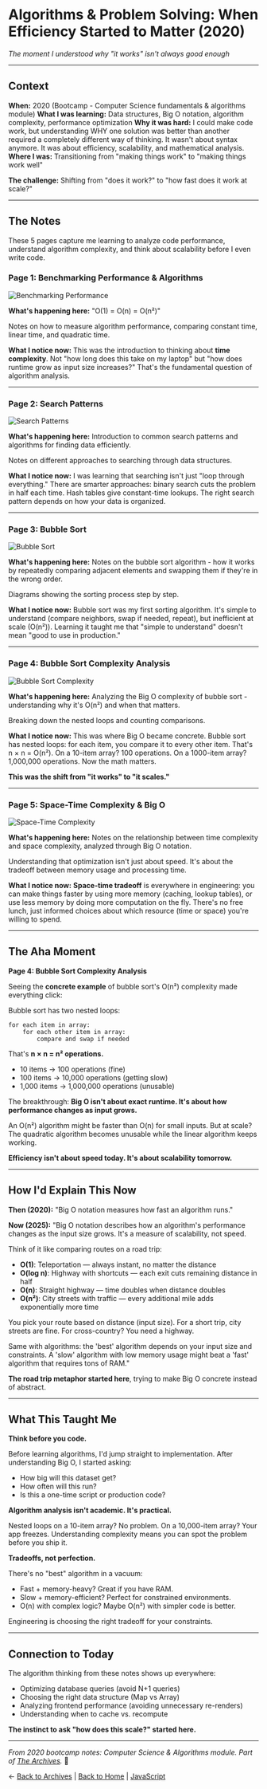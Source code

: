 # Algorithms & Problem Solving: When Efficiency Started to Matter (2020)

_The moment I understood why "it works" isn't always good enough_

---

## Context

**When:** 2020 (Bootcamp - Computer Science fundamentals & algorithms module)
**What I was learning:** Data structures, Big O notation, algorithm complexity, performance optimization
**Why it was hard:** I could make code work, but understanding WHY one solution was better than another required a completely different way of thinking. It wasn't about syntax anymore. It was about efficiency, scalability, and mathematical analysis.
**Where I was:** Transitioning from "making things work" to "making things work well"

**The challenge:** Shifting from "does it work?" to "how fast does it work at scale?"

---

## The Notes

These 5 pages capture me learning to analyze code performance, understand algorithm complexity, and think about scalability before I even write code.

### Page 1: Benchmarking Performance & Algorithms
![Benchmarking Performance](./02-benchmarking-performance-algorithms.jpeg)

**What's happening here:**
"O(1) = O(n) = O(n²)"

Notes on how to measure algorithm performance, comparing constant time, linear time, and quadratic time.

**What I notice now:**
This was the introduction to thinking about **time complexity**. Not "how long does this take on my laptop" but "how does runtime grow as input size increases?" That's the fundamental question of algorithm analysis.

---

### Page 2: Search Patterns
![Search Patterns](./03-search-patterns.jpeg)

**What's happening here:**
Introduction to common search patterns and algorithms for finding data efficiently.

Notes on different approaches to searching through data structures.

**What I notice now:**
I was learning that searching isn't just "loop through everything." There are smarter approaches: binary search cuts the problem in half each time. Hash tables give constant-time lookups. The right search pattern depends on how your data is organized.

---

### Page 3: Bubble Sort
![Bubble Sort](./04-bubble-sort.jpeg)

**What's happening here:**
Notes on the bubble sort algorithm - how it works by repeatedly comparing adjacent elements and swapping them if they're in the wrong order.

Diagrams showing the sorting process step by step.

**What I notice now:**
Bubble sort was my first sorting algorithm. It's simple to understand (compare neighbors, swap if needed, repeat), but inefficient at scale (O(n²)). Learning it taught me that "simple to understand" doesn't mean "good to use in production."

---

### Page 4: Bubble Sort Complexity Analysis
![Bubble Sort Complexity](./05-bubble-sort-complexity.jpeg)

**What's happening here:**
Analyzing the Big O complexity of bubble sort - understanding why it's O(n²) and when that matters.

Breaking down the nested loops and counting comparisons.

**What I notice now:**
This was where Big O became concrete. Bubble sort has nested loops: for each item, you compare it to every other item. That's n × n = O(n²). On a 10-item array? 100 operations. On a 1000-item array? 1,000,000 operations. Now the math matters.

**This was the shift from "it works" to "it scales."**

---

### Page 5: Space-Time Complexity & Big O
![Space-Time Complexity](./06-space-time-complexity-big-o.jpeg)

**What's happening here:**
Notes on the relationship between time complexity and space complexity, analyzed through Big O notation.

Understanding that optimization isn't just about speed. It's about the tradeoff between memory usage and processing time.

**What I notice now:**
**Space-time tradeoff** is everywhere in engineering: you can make things faster by using more memory (caching, lookup tables), or use less memory by doing more computation on the fly. There's no free lunch, just informed choices about which resource (time or space) you're willing to spend.

---

## The Aha Moment

**Page 4: Bubble Sort Complexity Analysis**

Seeing the **concrete example** of bubble sort's O(n²) complexity made everything click:

Bubble sort has two nested loops:
```
for each item in array:
    for each other item in array:
        compare and swap if needed
```

That's **n × n = n² operations.**

- 10 items → 100 operations (fine)
- 100 items → 10,000 operations (getting slow)
- 1,000 items → 1,000,000 operations (unusable)

The breakthrough: **Big O isn't about exact runtime. It's about how performance changes as input grows.**

An O(n²) algorithm might be faster than O(n) for small inputs. But at scale? The quadratic algorithm becomes unusable while the linear algorithm keeps working.

**Efficiency isn't about speed today. It's about scalability tomorrow.**

---

## How I'd Explain This Now

**Then (2020):**
"Big O notation measures how fast an algorithm runs."

**Now (2025):**
"Big O notation describes how an algorithm's performance changes as the input size grows. It's a measure of scalability, not speed.

Think of it like comparing routes on a road trip:
- **O(1)**: Teleportation — always instant, no matter the distance
- **O(log n)**: Highway with shortcuts — each exit cuts remaining distance in half
- **O(n)**: Straight highway — time doubles when distance doubles
- **O(n²)**: City streets with traffic — every additional mile adds exponentially more time

You pick your route based on distance (input size). For a short trip, city streets are fine. For cross-country? You need a highway.

Same with algorithms: the 'best' algorithm depends on your input size and constraints. A 'slow' algorithm with low memory usage might beat a 'fast' algorithm that requires tons of RAM."

**The road trip metaphor started here**, trying to make Big O concrete instead of abstract.

---

## What This Taught Me

**Think before you code.**

Before learning algorithms, I'd jump straight to implementation. After understanding Big O, I started asking:
- How big will this dataset get?
- How often will this run?
- Is this a one-time script or production code?

**Algorithm analysis isn't academic. It's practical.**

Nested loops on a 10-item array? No problem. On a 10,000-item array? Your app freezes. Understanding complexity means you can spot the problem before you ship it.

**Tradeoffs, not perfection.**

There's no "best" algorithm in a vacuum:
- Fast + memory-heavy? Great if you have RAM.
- Slow + memory-efficient? Perfect for constrained environments.
- O(n) with complex logic? Maybe O(n²) with simpler code is better.

Engineering is choosing the right tradeoff for your constraints.

---

## Connection to Today

The algorithm thinking from these notes shows up everywhere:
- Optimizing database queries (avoid N+1 queries)
- Choosing the right data structure (Map vs Array)
- Analyzing frontend performance (avoiding unnecessary re-renders)
- Understanding when to cache vs. recompute

**The instinct to ask "how does this scale?" started here.**

---

_From 2020 bootcamp notes: Computer Science & Algorithms module. Part of [The Archives](../README.md)._ 🌭

← [Back to Archives](../README.md) | [Back to Home](../../README.md) | [JavaScript](../javascript/README.md)

